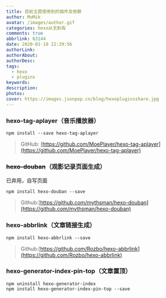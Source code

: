 ```yaml
---
title: 目前主题使用到的插件及依赖
author: MoMik
avatar: /images/author.gif
categories: hexo从无到有
comments: true
abbrlink: 63144
date: 2020-01-10 22:29:56
authorLink:
authorAbout:
authorDesc:
tags:
  - hexo
  - plugins
keywords:
description:
photos:
cover: https://images.jsonpop.cn/blog/hexopluginsshare.jpg
---
```




### hexo-tag-aplayer（音乐播放器）

```
npm install --save hexo-tag-aplayer
```

> GitHub: [https://github.com/MoePlayer/hexo-tag-aplayer](https://github.com/MoePlayer/hexo-tag-aplayer)

### ~~hexo-douban~~（观影记录页面生成）

已弃用，自写页面

```
npm install hexo-douban --save
```

> Github:[https://github.com/mythsman/hexo-douban](https://github.com/mythsman/hexo-douban)

### hexo-abbrlink（文章链接生成）

```
npm install hexo-abbrlink --save
```

> Github:[https://github.com/Rozbo/hexo-abbrlink](https://github.com/Rozbo/hexo-abbrlink)

### hexo-generator-index-pin-top（文章置顶）

```
npm uninstall hexo-generator-index
npm install hexo-generator-index-pin-top --save
```

